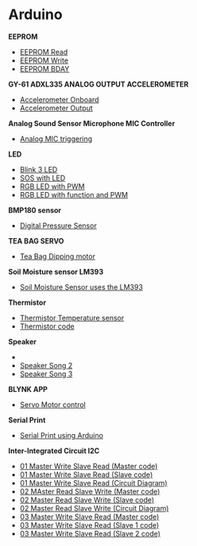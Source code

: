 # Arduino

**EEPROM**

- [EEPROM Read](https://github.com/balaji303/Arduino/blob/master/EEPROMRead.ino)
- [EEPROM Write](https://github.com/balaji303/Arduino/blob/master/EEPROMWrite.ino)
- [EEPROM BDAY](https://github.com/balaji303/Arduino/blob/master/EEpBDAY.ino)

**GY-61 ADXL335 ANALOG OUTPUT ACCELEROMETER**

- [Accelerometer Onboard](https://github.com/balaji303/Arduino/blob/master/onboard.ino)
- [Accelerometer Output](https://github.com/balaji303/Arduino/blob/master/acceleroonBreadboard.ino)

**Analog Sound Sensor Microphone MIC Controller**

- [Analog MIC triggering](https://github.com/balaji303/Arduino/blob/master/AnalogMic.ino)

**LED**

- [Blink 3 LED](https://github.com/balaji303/Arduino/blob/master/Blink3led.ino)
- [SOS with LED](https://github.com/balaji303/Arduino/blob/master/SOSwithLED.ino)
- [RGB LED with PWM](https://github.com/balaji303/Arduino/blob/master/RGB%20with%20pwm.ino)
- [RGB LED with function and PWM](https://github.com/balaji303/Arduino/blob/master/RGBled%20with%20function.ino)

**BMP180 sensor**

- [Digital Pressure Sensor](https://github.com/balaji303/Arduino/blob/master/BMP.ino)

**TEA BAG SERVO**
 
 - [Tea Bag Dipping motor](https://github.com/balaji303/Arduino/blob/master/Teabag.ino)

**Soil Moisture  sensor LM393**

 - [Soil Moisture Sensor uses the LM393]( https://github.com/balaji303/Arduino/blob/master/Moisture%20sensor.ino )

**Thermistor**

- [Thermistor Temperature sensor](https://github.com/balaji303/Arduino/blob/master/Thermister.ino)
- [Thermistor code](https://github.com/balaji303/Arduino/blob/master/Thermister2.ino)

**Speaker**
- [](https://github.com/balaji303/Arduino/blob/master/Speaker/Song1.ino)
- [Speaker Song 2](https://github.com/balaji303/Arduino/blob/master/Speakersong2.ino)
- [Speaker Song 3](https://github.com/balaji303/Arduino/blob/master/Speakersong3.ino)

**BLYNK APP**

- [Servo Motor control](https://github.com/balaji303/Arduino/blob/master/Blynkservo.ino)

**Serial Print**

- [Serial Print using Arduino](https://github.com/balaji303/Arduino/blob/master/SerialPrint.ino)

**Inter-Integrated Circuit I2C**

- [01 Master Write Slave Read (Master code)](https://github.com/balaji303/Arduino/blob/master/MasterWriteSlaveRead.ino)
- [01 Master Write Slave Read (Slave code)](https://github.com/balaji303/Arduino/blob/master/MasterWriteSlaveRead2.ino)
- [01 Master Write Slave Read (Circuit Diagram)](https://github.com/balaji303/Arduino/blob/master/i2c.png)
- [02 MAster Read Slave Write (Master code)](https://github.com/balaji303/Arduino/blob/master/02MAsterReadSlaveWrite.ino)
- [02 Master Read Slave Write (Slave code)](https://github.com/balaji303/Arduino/blob/master/02SlaveCode.ino)
- [02 Master Read Slave Write (Circuit Diagram)](https://github.com/balaji303/Arduino/blob/master/i2c.png)
- [03 Master Write Slave Read (Master code)](https://github.com/balaji303/Arduino/blob/master/03master.ino)
- [03 Master Write Slave Read (Slave 1 code)](https://github.com/balaji303/Arduino/blob/master/03Slave1.ino)
- [03 Master Write Slave Read (Slave 2 code)](https://github.com/balaji303/Arduino/blob/master/03Slave2.ino)


